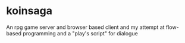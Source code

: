 # koinsaga
An rpg game server and browser based client and my attempt at flow-based programming and a "play's script" for dialogue
